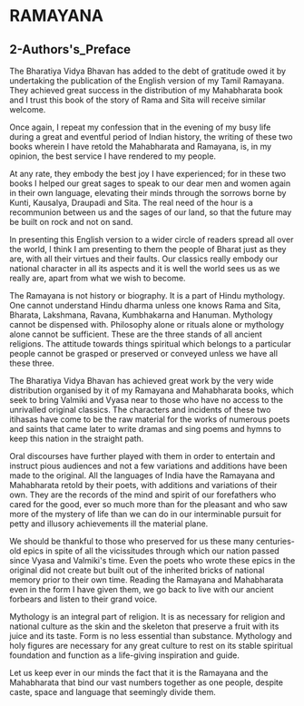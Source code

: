 # RAMAYANA
## 2-Authors's_Preface

The Bharatiya Vidya Bhavan has added to the debt of gratitude owed it by undertaking the publication of the English version of my Tamil Ramayana. They achieved great success in the distribution of my Mahabharata book and I trust this book of the story of Rama and Sita will receive similar welcome.

Once again, I repeat my confession that in the evening of my busy life during a great and eventful period of Indian history, the writing of these two books wherein I have retold the Mahabharata and Ramayana, is, in my opinion, the best service I have rendered to my people.

At any rate, they embody the best joy I have experienced; for in these two books I helped our great sages to speak to our dear men and women again in their own language, elevating their minds through the sorrows borne by Kunti, Kausalya, Draupadi and Sita. The real need of the hour is a recommunion between us and the sages of our land, so that the future may be built on rock and not on sand.

In presenting this English version to a wider circle of readers spread all over the world, I think I am presenting to them the people of Bharat just as they are, with all their virtues and their faults. Our classics really embody our national character in all its aspects and it is well the world sees us as we really are, apart from what we wish to become.

The Ramayana is not history or biography. It is a part of Hindu mythology. One cannot understand Hindu dharma unless one knows Rama and Sita, Bharata, Lakshmana, Ravana, Kumbhakarna and Hanuman. Mythology cannot be dispensed with. Philosophy alone or rituals alone or mythology alone cannot be sufficient. These are the three stands of all ancient religions. The attitude towards things spiritual which belongs to a particular people cannot be grasped or preserved or conveyed unless we have all these three.

The Bharatiya Vidya Bhavan has achieved great work by the very wide distribution organised by it of my Ramayana and Mahabharata books, which seek to bring Valmiki and Vyasa near to those who have no access to the unrivalled original classics. The characters and incidents of these two itihasas have come to be the raw material for the works of numerous poets and saints that came later to write dramas and sing poems and hymns to keep this nation in the straight path.

Oral discourses have further played with them in order to entertain and instruct pious audiences and not a few variations and additions have been made to the original. All the languages of India have the Ramayana and Mahabharata retold by their poets, with additions and variations of their own. They are the records of the mind and spirit of our forefathers who cared for the good, ever so much more than for the pleasant and who saw more of the mystery of life than we can do in our interminable pursuit for petty and illusory achievements ill the material plane.

We should be thankful to those who preserved for us these many centuries-old epics in spite of all the vicissitudes through which our nation passed since Vyasa and Valmiki's time. Even the poets who wrote these epics in the original did not create but built out of the inherited bricks of national memory prior to their own time. Reading the Ramayana and Mahabharata even in the form I have given them, we go back to live with our ancient forbears and listen to their grand voice.

Mythology is an integral part of religion. It is as necessary for religion and national culture as the skin and the skeleton that preserve a fruit with its juice and its taste. Form is no less essential than substance. Mythology and holy figures are necessary for any great culture to rest on its stable spiritual foundation and function as a life-giving inspiration and guide.

Let us keep ever in our minds the fact that it is the Ramayana and the Mahabharata that bind our vast numbers together as one people, despite caste, space and language that seemingly divide them.